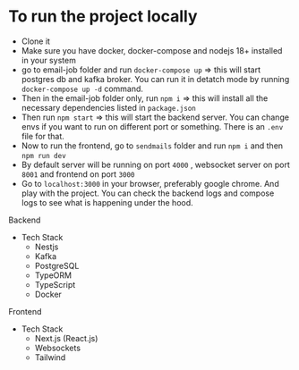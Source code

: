 # To run the project locally

- Clone it
- Make sure you have docker, docker-compose and nodejs 18+ installed in your system
- go to email-job folder and run `docker-compose up` => this will start postgres db and kafka broker. You can run it in detatch mode by running `docker-compose up -d` command.
- Then  in the email-job folder only, run `npm i` => this will install all the necessary dependencies listed in `package.json`
- Then run `npm start` => this will start the backend server. You can change envs if you want to run on different port or something. There is an `.env` file for that.
- Now to run the frontend, go to `sendmails` folder and run `npm i` and then `npm run dev`
- By default server will be running on port `4000` , websocket server on port `8001` and frontend on port `3000`
- Go to `localhost:3000` in your browser, preferably google chrome. And play with the project. You can check the backend logs and compose logs to see what is happening under the hood.


Backend

- Tech Stack
  - Nestjs
  - Kafka
  - PostgreSQL
  - TypeORM
  - TypeScript
  - Docker


Frontend

- Tech Stack
  - Next.js (React.js)
  - Websockets
  - Tailwind
